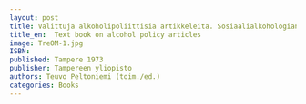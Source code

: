 ```yaml
---
layout: post
title: Valittuja alkoholipoliittisia artikkeleita. Sosiaalialkohologian opetusmoniste 1/1973. (74 s.)
title_en:  Text book on alcohol policy articles
image: TreOM-1.jpg
ISBN: 
published: Tampere 1973 
publisher: Tampereen yliopisto
authors: Teuvo Peltoniemi (toim./ed.)
categories: Books
---
```

